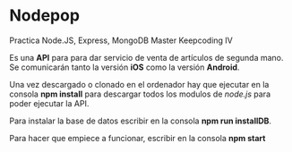 # Nodepop
Practica Node.JS, Express, MongoDB Master Keepcoding IV

Es una **API** para para dar servicio de venta de artículos de segunda mano. Se comunicarán tanto la versión **iOS**
como la versión **Android**.

Una vez descargado o clonado en el ordenador hay que ejecutar en la consola
**npm install** para descargar todos los modulos de *node.js*
para poder ejecutar la API.

Para instalar la base de datos escribir en la consola **npm run installDB**.

Para hacer que empiece a funcionar, escribir en la consola **npm start**
